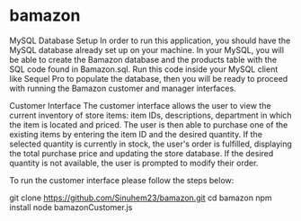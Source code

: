 # bamazon

MySQL Database Setup
In order to run this application, you should have the MySQL database already set up on your machine. In your MySQL, you will be able to create the Bamazon database and the products table with the SQL code found in Bamazon.sql. Run this code inside your MySQL client like Sequel Pro to populate the database, then you will be ready to proceed with running the Bamazon customer and manager interfaces.

Customer Interface
The customer interface allows the user to view the current inventory of store items: item IDs, descriptions, department in which the item is located and priced. The user is then able to purchase one of the existing items by entering the item ID and the desired quantity. If the selected quantity is currently in stock, the user's order is fulfilled, displaying the total purchase price and updating the store database. If the desired quantity is not available, the user is prompted to modify their order.

To run the customer interface please follow the steps below:

git clone https://github.com/Sinuhem23/bamazon.git
cd bamazon
npm install
node bamazonCustomer.js